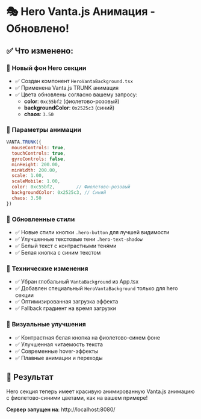 # 🎭 Hero Vanta.js Анимация - Обновлено!

## ✅ Что изменено:

### 🎨 **Новый фон Hero секции**
- ✅ Создан компонент `HeroVantaBackground.tsx`
- ✅ Применена Vanta.js TRUNK анимация
- ✅ Цвета обновлены согласно вашему запросу:
  - **color**: `0xc55bf2` (фиолетово-розовый)
  - **backgroundColor**: `0x2525c3` (синий)
  - **chaos**: `3.50`

### 🎯 **Параметры анимации**
```javascript
VANTA.TRUNK({
  mouseControls: true,
  touchControls: true,
  gyroControls: false,
  minHeight: 200.00,
  minWidth: 200.00,
  scale: 1.00,
  scaleMobile: 1.00,
  color: 0xc55bf2,        // Фиолетово-розовый
  backgroundColor: 0x2525c3, // Синий
  chaos: 3.50
})
```

### 🎨 **Обновленные стили**
- ✅ Новые стили кнопки `.hero-button` для лучшей видимости
- ✅ Улучшенные текстовые тени `.hero-text-shadow`
- ✅ Белый текст с контрастными тенями
- ✅ Белая кнопка с синим текстом

### 🔧 **Технические изменения**
- ✅ Убран глобальный `VantaBackground` из App.tsx
- ✅ Добавлен специальный `HeroVantaBackground` только для hero секции
- ✅ Оптимизированная загрузка эффекта
- ✅ Fallback градиент на время загрузки

### 🎪 **Визуальные улучшения**
- ✅ Контрастная белая кнопка на фиолетово-синем фоне
- ✅ Улучшенная читаемость текста
- ✅ Современные hover-эффекты
- ✅ Плавные анимации и переходы

## 🚀 **Результат**
Hero секция теперь имеет красивую анимированную Vanta.js анимацию с фиолетово-синими цветами, как на вашем примере!

**Сервер запущен на**: http://localhost:8080/